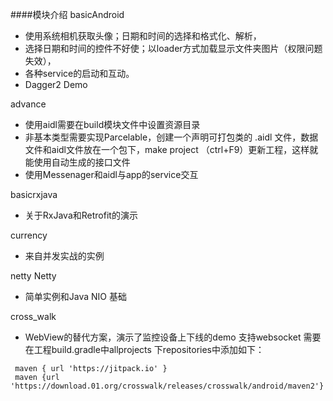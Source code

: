 ####模块介绍
basicAndroid 
- 使用系统相机获取头像；日期和时间的选择和格式化、解析，
- 选择日期和时间的控件不好使；以loader方式加载显示文件夹图片（权限问题失效），
- 各种service的启动和互动。
- Dagger2 Demo
	
advance
- 使用aidl需要在build模块文件中设置资源目录
- 非基本类型需要实现Parcelable，创建一个声明可打包类的 .aidl 文件，数据文件和aidl文件放在一个包下，make project （ctrl+F9）更新工程，这样就能使用自动生成的接口文件
- 使用Messenager和aidl与app的service交互

basicrxjava 
- 关于RxJava和Retrofit的演示
 

currency 
- 来自并发实战的实例



netty Netty
- 简单实例和Java NIO 基础

cross_walk 
- WebView的替代方案，演示了监控设备上下线的demo 支持websocket
需要在工程build.gradle中allprojects 下repositories中添加如下：
````
 maven { url 'https://jitpack.io' }
 maven {url 'https://download.01.org/crosswalk/releases/crosswalk/android/maven2'}

````

